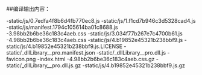 ##编译输出内容：

-static/js/0.7edfa4f8b6d4fb770ec8.js
-static/js/1.f1cd7b946c3d5328cad4.js
-static/js/manifest.1794c105614ba01c8688.js
-3.98bb2b6be36c183c4aeb.css
-static/js/3.034f77b267e7c4700b61.js
-4.98bb2b6be36c183c4aeb.css
-static/js/4.b19852e45321b238bbf9.js
-static/js/4.b19852e45321b238bbf9.js.LICENSE
-static/_dllLibrary__pro.manifest.json
-static/_dllLibrary__pro.dll.js
-favicon.png
-index.html
-4.98bb2b6be36c183c4aeb.css.gz
-static/_dllLibrary__pro.dll.js.gz
-static/js/4.b19852e45321b238bbf9.js.gz
